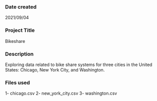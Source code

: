 ### Date created
2021/09/04
### Project Title
Bikeshare
### Description
Exploring data related to bike share systems for three  cities in the United States: Chicago, New York City, and Washington.
### Files used
1- chicago.csv
2- new_york_city.csv
3- washington.csv
